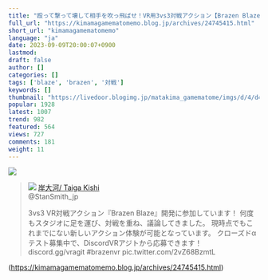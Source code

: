 ```yaml
---
title: "殴って撃って壊して相手を吹っ飛ばせ！VR用3vs3対戦アクション【Brazen Blaze】10"
full_url: "https://kimamagamematomemo.blog.jp/archives/24745415.html"
short_url: "kimamagamematomemo"
language: "ja"
date: 2023-09-09T20:00:07+0900
lastmod: 
draft: false
author: []
categories: []
tags: ['blaze', 'brazen', '対戦']
keywords: []
thumbnail: "https://livedoor.blogimg.jp/matakima_gamematome/imgs/d/4/d4d9ca85-s.jpg"
popular: 1928
latest: 1007
trend: 982
featured: 564
views: 727
comments: 181
weight: 11
---
```


![](https://livedoor.blogimg.jp/matakima_gamematome/imgs/d/4/d4d9ca85-s.jpg)

<blockquote id='twibodym5MUk0nyXC'> <p> <img src='https://livedoor.blogimg.jp/matakima_gamematome/imgs/0/0/008e4922.jpg'> <a target='_blank' href='https://twitter.com/StanSmith_jp/status/1700086574917280126'>岸大河/ Taiga Kishi </a><br> @StanSmith_jp </p> <p id='twitextm5MUk0nyXC'> 3vs3 VR対戦アクション『Brazen Blaze』開発に参加しています！ 何度もスタジオに足を運び、対戦を重ね、議論してきました。 現時点でもこれまでにない新しいアクション体験が可能となっています。 クローズドαテスト募集中で、DiscordVRアジトから応募できます！ discord.gg/vragit #brazenvr pic.twitter.com/2vZ68BzmtL </p> <p> <a target='_blank' href='https://twitter.com/StanSmith_jp/status/1700086574917280126'></a> </p> </blockquote> 

(https://kimamagamematomemo.blog.jp/archives/24745415.html)
